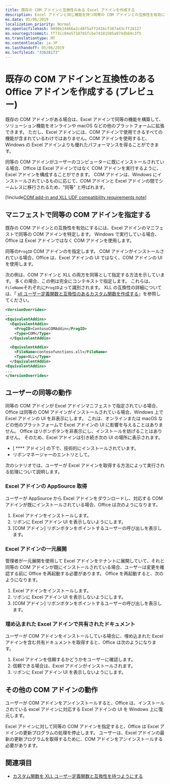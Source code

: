 ```yaml
---
title: 既存の COM アドインと互換性のある Excel アドインを作成する
description: Excel アドインと同じ機能を持つ同等の COM アドインとの互換性を有効にする
ms.date: 05/06/2019
localization_priority: Normal
ms.openlocfilehash: 0890e14466a2cd8f5aff2d1bcf307a43cff28127
ms.sourcegitcommit: ff73cc04e5718765fcbe74181505a974db69c3f5
ms.translationtype: MT
ms.contentlocale: ja-JP
ms.lasthandoff: 05/06/2019
ms.locfileid: "33628173"
---
```

# <a name="make-your-office-add-in-compatible-with-an-existing-com-add-in-preview"></a>既存の COM アドインと互換性のある Office アドインを作成する (プレビュー)

既存の COM アドインがある場合は、Excel アドインで同等の機能を構築して、ソリューション機能をオンラインや macOS などの他のプラットフォームに拡張できます。 ただし、Excel アドインには、COM アドインで使用できるすべての機能が含まれているわけではありません。COM アドインを使用すると、Windows の Excel アドインよりも優れたパフォーマンスを得ることができます。

同等の COM アドインがユーザーのコンピューターに既にインストールされている場合、Office は Excel アドインではなく COM アドインを実行するように、Excel アドインを構成することができます。 COM アドインは、Windows にインストールされているものに応じて、COM アドインと Excel アドインの間でシームレスに移行されるため、"同等" と呼ばれます。

[!include[COM add-in and XLL UDF compatibility requirements note](../includes/xll-compatibility-note.md)]

## <a name="specify-an-equivalent-com-add-in-in-the-manifest"></a>マニフェストで同等の COM アドインを指定する

既存の COM アドインとの互換性を有効にするには、Excel アドインのマニフェストで同等の COM アドインを特定します。 Windows で実行している場合、Office は Excel アドインではなく COM アドインを使用します。

同等の`ProgID` COM アドインのを指定します。 COM アドインがインストールされている場合、Office は、Excel アドインの UI ではなく、COM アドインの UI を使用します。

次の例は、COM アドインと XLL の両方を同等として指定する方法を示しています。 多くの場合、この例は完全にコンテキストで指定します。 これらは、 `FileName`それぞれに`ProgID`よって識別されます。 XLL の互換性の詳細については、「 [xll ユーザー定義関数と互換性のあるカスタム関数を作成する](../excel/make-custom-functions-compatible-with-xll-udf.md)」を参照してください。

```xml
<VersionOverrides>
...
<EquivalentAddins>
  <EquivalentAddin>
    <ProgID>ContosoCOMAddin</ProgID>
    <Type>COM</Type>
  </EquivalentAddin>

  <EquivalentAddin>
    <FileName>contosofunctions.xll</FileName>
    <Type>XLL</Type>
  </EquivalentAddin>
<EquivalentAddins>
...
</VersionOverrides>
```

## <a name="equivalent-behavior-for-users"></a>ユーザーの同等の動作

同等の COM アドインが Excel アドインマニフェストで指定されている場合、Office は同等の COM アドインがインストールされている場合、Windows 上で Excel アドインの UI を非表示にします。 これは、オンラインまたは macOS などの他のプラットフォームで Excel アドインの UI に影響を与えることはありません。 Office はリボンボタンを非表示にし、インストールを妨げることはありません。 そのため、Excel アドインは引き続き次の UI の場所に表示されます。

- [ **** アドイン] の下で、技術的にインストールされています。
- リボンマネージャーのエントリとして。

次のシナリオでは、ユーザーが Excel アドインを取得する方法によって実行される処理について説明します。

### <a name="appsource-acquisition-of-an-excel-add-in"></a>Excel アドインの AppSource 取得

ユーザーが AppSource から Excel アドインをダウンロードし、対応する COM アドインが既にインストールされている場合、Office は次のようになります。

1. Excel アドインをインストールします。
2. リボンに Excel アドイン UI を表示しないようにします。
3. [COM アドイン] リボンボタンをポイントするユーザーの呼び出しを表示します。

### <a name="centralized-deployment-of-excel-add-in"></a>Excel アドインの一元展開

管理者が一元展開を使用して Excel アドインをテナントに展開していて、それと同等の COM アドインが既にインストールされている場合、ユーザーは変更を確認する前に Office を再起動する必要があります。 Office を再起動すると、次のようになります。

1. Excel アドインをインストールします。
2. リボンに Excel アドイン UI を表示しないようにします。
3. [COM アドイン] リボンボタンをポイントするユーザーの呼び出しを表示します。

### <a name="document-shared-with-embedded-excel-add-in"></a>埋め込まれた Excel アドインで共有されたドキュメント

ユーザーが COM アドインをインストールしている場合に、埋め込まれた Excel アドインを含む共有ドキュメントを取得すると、Office は次のようになります。

1. Excel アドインを信頼するかどうかをユーザーに確認します。
2. 信頼できる場合は、Excel アドインがインストールされます。
3. リボンに Excel アドイン UI を表示しないようにします。

## <a name="other-com-add-in-behavior"></a>その他の COM アドインの動作

ユーザーが COM アドインをアンインストールすると、Office は、インストールされている excel アドインに対応する Excel アドインの UI を Windows 上に復元します。

Excel アドインに対して同等の COM アドインを指定すると、Office は Excel アドインの更新プログラムの処理を停止します。 ユーザーは、Excel アドインの最新の更新プログラムを取得するために、COM アドインをアンインストールする必要があります。

## <a name="see-also"></a>関連項目

- [カスタム関数を XLL ユーザー定義関数と互換性を持つようにする](../excel/make-custom-functions-compatible-with-xll-udf.md)
